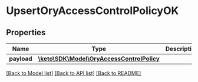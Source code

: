 # UpsertOryAccessControlPolicyOK

## Properties
Name | Type | Description | Notes
------------ | ------------- | ------------- | -------------
**payload** | [**\keto\SDK\Model\OryAccessControlPolicy**](OryAccessControlPolicy.md) |  | [optional] 

[[Back to Model list]](../README.md#documentation-for-models) [[Back to API list]](../README.md#documentation-for-api-endpoints) [[Back to README]](../README.md)


